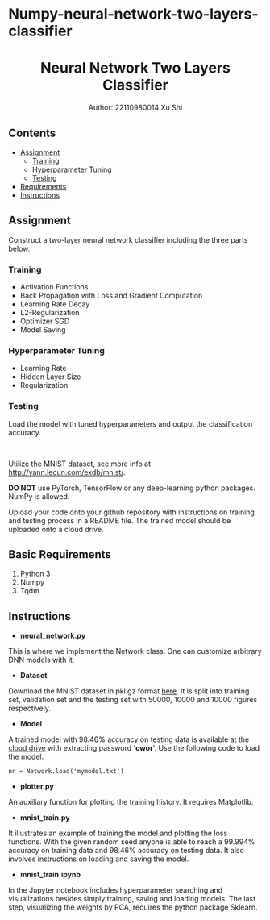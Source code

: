 # Numpy-neural-network-two-layers-classifier
<h1 align="center"> Neural Network Two Layers Classifier</h1>

<div align="center"> Author: 22110980014 Xu Shi</div>

## Contents

- [Assignment](#assignment)
  * [Training](#training)
  * [Hyperparameter Tuning](#hyperparameter-tuning)
  * [Testing](#testing)
- [Requirements](#basic-requirements)
- [Instructions](#instructions)


## Assignment
Construct a two-layer neural network classifier including the three parts below. 

### Training
* Activation Functions
* Back Propagation with Loss and Gradient Computation
* Learning Rate Decay
* L2-Regularization
* Optimizer SGD
* Model Saving

### Hyperparameter Tuning 
* Learning Rate
* Hidden Layer Size
* Regularization

### Testing
Load the model with tuned hyperparameters and output the 
classification accuracy. 

<br>

Utilize the MNIST dataset, see more info at http://yann.lecun.com/exdb/mnist/. 

**DO NOT** use PyTorch, TensorFlow or any deep-learning python packages. NumPy is allowed. 

Upload your code onto your github repository with instructions on training and testing process in a README file. The trained model should be uploaded onto a cloud drive. 

## Basic Requirements

1. Python 3
2. Numpy
3. Tqdm


## Instructions 

* **neural_network.py**

This is where we implement the Network class. One can customize arbitrary DNN models with it. 

* **Dataset**

Download the MNIST dataset in pkl.gz format 
<a href= https://academictorrents.com/details/323a0048d87ca79b68f12a6350a57776b6a3b7fb>here</a>. It is split into training set, validation set and the testing set with 50000, 10000 and 10000 figures respectively. 

* **Model**

A trained model with 98.46% accuracy on testing data is available at the <a href = https://pan.baidu.com/s/1G9xUypIUgDcwl42_x8xdxw>cloud drive</a>
with extracting password '**owor**'. Use the following code to load the model.

`nn = Network.load('mymodel.txt')`

* **plotter.py**

An auxiliary function for plotting the training history. It requires Matplotlib.

* **mnist_train.py**

It illustrates an example of training the model and plotting the loss functions. With the given random seed anyone is able to reach a 99.994% accuracy on training data and 98.46% accuracy on testing data. It also involves instructions on loading and saving the model.

* **mnist_train.ipynb**

In the Jupyter notebook includes hyperparameter searching and visualizations besides simply training, saving and loading models. The last step, visualizing the weights by PCA, requires the python package Sklearn.
